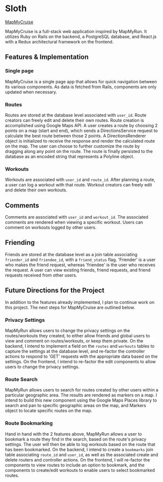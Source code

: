 # Sloth

[MapMyCruise](http://mapmycruise.herokuapp.com)

MapMyCruise is a full-stack web application inspired by MapMyRun. It utilizes Ruby on Rails on the backend, a PostgreSQL database, and React.js with a Redux architectural framework on the frontend.

## Features & Implementation

### Single page

MapMyCruise is a single page app that allows for quick navigation between its various components. As data is fetched from Rails, components are only updated when necessary.

### Routes

Routes are stored at the database level associated with `user_id`. Route creators can freely edit and delete their own routes. Route creation is accomplished using Google Maps API. A user creates a route by choosing 2 points on a map (start and end), which sends a DirectionsService request to calculate the best route between those 2 points. A DirectionsRenderer object is initialized to receive the response and render the calculated route on the map. The user can choose to further customize the route by dragging along any point on the route. The route is finally persisted to the database as an encoded string that represents a Polyline object.

### Workouts

Workouts are associated with `user_id` and `route_id`. After planning a route, a user can log a workout with that route. Workout creators can freely edit and delete their own workouts.

## Comments

Comments are associated with `user_id` and `workout_id`. The associated comments are rendered when viewing a specific workout. Users can comment on workouts logged by other users.

## Friending

Friends are stored at the database level as a join table associating `friender_id` and `friendee_id`, with a `friend_status` flag. 'Friender' is a user who makes the friend request, whereas 'friendee' is the user who receives the request. A user can view existing friends, friend requests, and friend requests received from other users.

## Future Directions for the Project

In addition to the features already implemented, I plan to continue work on this project.  The next steps for MapMyCruise are outlined below.

### Privacy Settings

MapMyRun allows users to change the privacy settings on the routes/workouts they created, to either allow friends and global users to view and comment on routes/workouts, or keep them private. On the backend, I intend to implement a field on the `routes` and `workouts` tables to capture the settings at the database level, and re-factor the controller actions to respond to 'GET' requests with the appropriate data based on the settings. On the frontend, I intend to re-factor the edit components to allow users to change the privacy settings.

### Route Search

MapMyRun allows users to search for routes created by other users within a particular geographic area. The results are rendered as markers on a map. I intend to build this new component using the Google Maps Places library to search and pan to specific geographic areas on the map, and Markers object to locate specific routes on the map.

### Route Bookmarking

Hand in hand with the 2 features above, MapMyRun allows a user to bookmark a route they find in the search, based on the route's privacy settings. The user will then be able to log workouts based on the route that has been bookmarked. On the backend, I intend to create a `bookmarks` join table associating `route_id` and `user_id`, as well as the associated create and delete routers and controller actions. On the frontend, I will re-factor the components to view routes to include an option to bookmark, and the components to create/edit workouts to enable users to select bookmarked routes.
